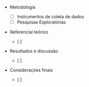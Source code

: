 - Metodologia
	- [ ] Instrumentos de coleta de dados
	- [ ] Pesquisas Exploratórias

- Referencial teórico
	- [ ] 
- Resultados e discussão
	- [ ] 

- Considerações finais
	- [ ] 
